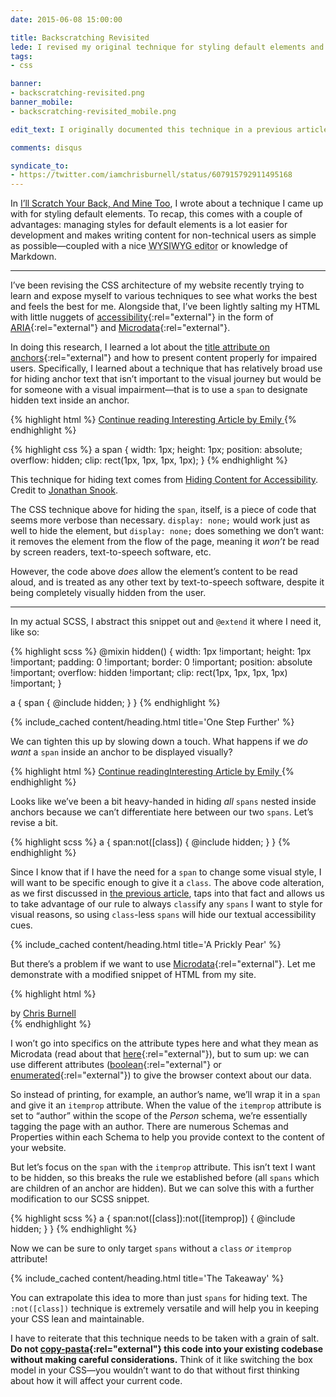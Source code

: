 ```yaml
---
date: 2015-06-08 15:00:00

title: Backscratching Revisited
lede: I revised my original technique for styling default elements and took it a step further to scratch the greatest number of backs.
tags:
- css

banner:
- backscratching-revisited.png
banner_mobile:
- backscratching-revisited_mobile.png

edit_text: I originally documented this technique in a previous article, <a href="https://chrisburnell.com/article/ill-scratch-your-back">I’ll Scratch Your Back, And Mine Too</a>, but have updated the techniques and explanation here to reflect accessibility needs and to better convey the message; although, I no longer use Microdata, opting for [Microformats](http://microformats.org/){:rel="external"} instead.

comments: disqus

syndicate_to:
- https://twitter.com/iamchrisburnell/status/607915792911495168
---
```



In [I’ll Scratch Your Back, And Mine Too](/article/ill-scratch-your-back/), I wrote about a technique I came up with for styling default elements. To recap, this comes with a couple of advantages: managing styles for default elements is a lot easier for development and makes writing content for non-technical users as simple as possible—coupled with a nice <abbr title="What You See Is What You Get">WYSIWYG editor</abbr> or knowledge of Markdown.


--------


I’ve been revising the CSS architecture of my website recently trying to learn and expose myself to various techniques to see what works the best and feels the best for me. Alongside that, I’ve been lightly salting my HTML with little nuggets of [accessibility](http://a11yproject.com/){:rel="external"} in the form of [ARIA](http://html5doctor.com/using-aria-in-html/){:rel="external"} and [Microdata](https://schema.org/docs/documents.html){:rel="external"}.

In doing this research, I learned a lot about the [title attribute on anchors](https://silktide.com/i-thought-title-text-improved-accessibility-i-was-wrong/){:rel="external"} and how to present content properly for impaired users. Specifically, I learned about a technique that has relatively broad use for hiding anchor text that isn’t important to the visual journey but would be for someone with a visual impairment—that is to use a `span` to designate hidden text inside an anchor.

{% highlight html %}
<a href="/article/interesting-article">
    <span>Continue reading </span>Interesting Article by Emily
</a>
{% endhighlight %}

{% highlight css %}
a span {
    width:  1px;
    height: 1px;
    position: absolute;
    overflow: hidden;
    clip: rect(1px, 1px, 1px, 1px);
}
{% endhighlight %}

<aside><p>This technique for hiding text comes from <a rel="external" href="https://snook.ca/archives/html_and_css/hiding-content-for-accessibility">Hiding Content for Accessibility</a>. Credit to <a rel="external" href="https://snook.ca">Jonathan Snook</a>.</p></aside>

The CSS technique above for hiding the `span`, itself, is a piece of code that seems more verbose than necessary. `display: none;` would work just as well to hide the element, but `display: none;` does something we don’t want: it removes the element from the flow of the page, meaning it *won’t* be read by screen readers, text-to-speech software, etc.

However, the code above *does* allow the element’s content to be read aloud, and is treated as any other text by text-to-speech software, despite it being completely visually hidden from the user.


--------


In my actual SCSS, I abstract this snippet out and `@extend` it where I need it, like so:

{% highlight scss %}
@mixin hidden() {
    width:  1px !important;
    height: 1px !important;
    padding: 0 !important;
    border: 0 !important;
    position: absolute !important;
    overflow: hidden !important;
    clip: rect(1px, 1px, 1px, 1px) !important;
}

a {
    span {
        @include hidden;
    }
}
{% endhighlight %}


{% include_cached content/heading.html title='One Step Further' %}

We can tighten this up by slowing down a touch. What happens if we *do want* a `span` inside an anchor to be displayed visually?

{% highlight html %}
<a href="/article/interesting-article">
    <span>Continue reading</span>Interesting Article by <span class="author--emily">Emily</span>
</a>
{% endhighlight %}

Looks like we’ve been a bit heavy-handed in hiding *all* `spans` nested inside anchors because we can’t differentiate here between our two `spans`. Let’s revise a bit.

{% highlight scss %}
a {
    span:not([class]) {
        @include hidden;
    }
}
{% endhighlight %}

Since I know that if I have the need for a `span` to change some visual style, I will want to be specific enough to give it a `class`. The above code alteration, as we first discussed in [the previous article](/article/ill-scratch-your-back/), taps into that fact and allows us to take advantage of our rule to always `class`ify any `spans` I want to style for visual reasons, so using `class`-less `spans` will hide our textual accessibility cues.


{% include_cached content/heading.html title='A Prickly Pear' %}

But there’s a problem if we want to use [Microdata](https://schema.org/docs/documents.html){:rel="external"}. Let me demonstrate with a modified snippet of HTML from my site.

{% highlight html %}
<aside class="author" itemtype="https://schema.org/Person">
    <div class="author-name">
        by <a href="/about">
               <span>Chris Burnell</span>
           </a>
    </div>
</aside>
{% endhighlight %}

I won’t go into specifics on the attribute types here and what they mean as Microdata (read about that [here](https://schema.org/Person){:rel="external"}), but to sum up: we can use different attributes ([boolean](https://html.spec.whatwg.org/#boolean-attributes){:rel="external"} or [enumerated](https://html.spec.whatwg.org/#keywords-and-enumerated-attributes){:rel="external"}) to give the browser context about our data.

So instead of printing, for example, an author’s name, we’ll wrap it in a `span` and give it an `itemprop` attribute. When the value of the `itemprop` attribute is set to <q>author</q> within the scope of the *Person* schema, we’re essentially tagging the page with an author. There are numerous Schemas and Properties within each Schema to help you provide context to the content of your website.

But let’s focus on the `span` with the `itemprop` attribute. This isn’t text I want to be hidden, so this breaks the rule we established before (all `spans` which are children of an anchor are hidden). But we can solve this with a further modification to our SCSS snippet.

{% highlight scss %}
a {
    span:not([class]):not([itemprop]) {
        @include hidden;
    }
}
{% endhighlight %}

Now we can be sure to only target `spans` without a `class` *or* `itemprop` attribute!


{% include_cached content/heading.html title='The Takeaway' %}

You can extrapolate this idea to more than just `spans` for hiding text. The `:not([class])` technique is extremely versatile and will help you in keeping your CSS lean and maintainable.

I have to reiterate that this technique needs to be taken with a grain of salt. **Do not [copy-pasta](https://gifs.chrisburnell.com/copypasta.gif "Copy and Paste"){:rel="external"} this code into your existing codebase without making careful considerations.** Think of it like switching the box model in your CSS—you wouldn’t want to do that without first thinking about how it will affect your current code.
